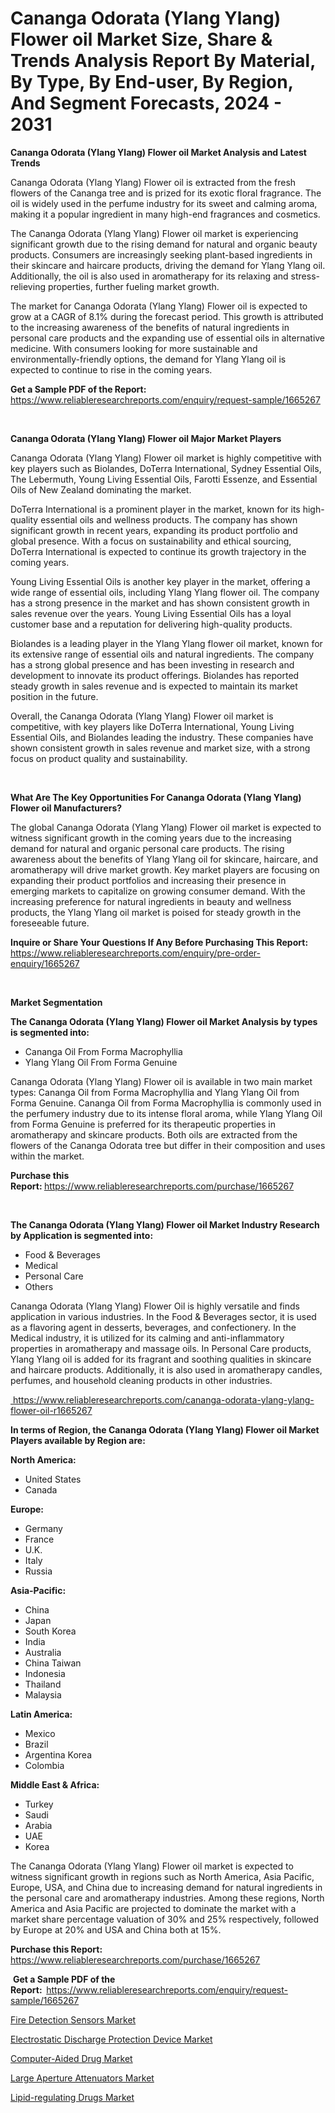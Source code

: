 <p><h1>Cananga Odorata (Ylang Ylang) Flower oil Market Size, Share & Trends Analysis Report By Material, By Type, By End-user, By Region, And Segment Forecasts, 2024 - 2031</h1></p><p><strong>Cananga Odorata (Ylang Ylang) Flower oil Market Analysis and Latest Trends</strong></p>
<p><p>Cananga Odorata (Ylang Ylang) Flower oil is extracted from the fresh flowers of the Cananga tree and is prized for its exotic floral fragrance. The oil is widely used in the perfume industry for its sweet and calming aroma, making it a popular ingredient in many high-end fragrances and cosmetics.</p><p>The Cananga Odorata (Ylang Ylang) Flower oil market is experiencing significant growth due to the rising demand for natural and organic beauty products. Consumers are increasingly seeking plant-based ingredients in their skincare and haircare products, driving the demand for Ylang Ylang oil. Additionally, the oil is also used in aromatherapy for its relaxing and stress-relieving properties, further fueling market growth.</p><p>The market for Cananga Odorata (Ylang Ylang) Flower oil is expected to grow at a CAGR of 8.1% during the forecast period. This growth is attributed to the increasing awareness of the benefits of natural ingredients in personal care products and the expanding use of essential oils in alternative medicine. With consumers looking for more sustainable and environmentally-friendly options, the demand for Ylang Ylang oil is expected to continue to rise in the coming years.</p></p>
<p><strong>Get a Sample PDF of the Report:&nbsp;</strong> <a href="https://www.reliableresearchreports.com/enquiry/request-sample/1665267">https://www.reliableresearchreports.com/enquiry/request-sample/1665267</a></p>
<p>&nbsp;</p>
<p><strong>Cananga Odorata (Ylang Ylang) Flower oil Major Market Players</strong></p>
<p><p>Cananga Odorata (Ylang Ylang) Flower oil market is highly competitive with key players such as Biolandes, DoTerra International, Sydney Essential Oils, The Lebermuth, Young Living Essential Oils, Farotti Essenze, and Essential Oils of New Zealand dominating the market.</p><p>DoTerra International is a prominent player in the market, known for its high-quality essential oils and wellness products. The company has shown significant growth in recent years, expanding its product portfolio and global presence. With a focus on sustainability and ethical sourcing, DoTerra International is expected to continue its growth trajectory in the coming years.</p><p>Young Living Essential Oils is another key player in the market, offering a wide range of essential oils, including Ylang Ylang flower oil. The company has a strong presence in the market and has shown consistent growth in sales revenue over the years. Young Living Essential Oils has a loyal customer base and a reputation for delivering high-quality products.</p><p>Biolandes is a leading player in the Ylang Ylang flower oil market, known for its extensive range of essential oils and natural ingredients. The company has a strong global presence and has been investing in research and development to innovate its product offerings. Biolandes has reported steady growth in sales revenue and is expected to maintain its market position in the future.</p><p>Overall, the Cananga Odorata (Ylang Ylang) Flower oil market is competitive, with key players like DoTerra International, Young Living Essential Oils, and Biolandes leading the industry. These companies have shown consistent growth in sales revenue and market size, with a strong focus on product quality and sustainability.</p></p>
<p>&nbsp;</p>
<p><strong>What Are The Key Opportunities For Cananga Odorata (Ylang Ylang) Flower oil Manufacturers?</strong></p>
<p><p>The global Cananga Odorata (Ylang Ylang) Flower oil market is expected to witness significant growth in the coming years due to the increasing demand for natural and organic personal care products. The rising awareness about the benefits of Ylang Ylang oil for skincare, haircare, and aromatherapy will drive market growth. Key market players are focusing on expanding their product portfolios and increasing their presence in emerging markets to capitalize on growing consumer demand. With the increasing preference for natural ingredients in beauty and wellness products, the Ylang Ylang oil market is poised for steady growth in the foreseeable future.</p></p>
<p><strong>Inquire or Share Your Questions If Any Before Purchasing This Report:</strong> <a href="https://www.reliableresearchreports.com/enquiry/pre-order-enquiry/1665267">https://www.reliableresearchreports.com/enquiry/pre-order-enquiry/1665267</a></p>
<p>&nbsp;</p>
<p><strong>Market Segmentation</strong></p>
<p><strong>The Cananga Odorata (Ylang Ylang) Flower oil Market Analysis by types is segmented into:</strong></p>
<p><ul><li>Cananga Oil From Forma Macrophyllia</li><li>Ylang Ylang Oil From Forma Genuine</li></ul></p>
<p><p>Cananga Odorata (Ylang Ylang) Flower oil is available in two main market types: Cananga Oil from Forma Macrophyllia and Ylang Ylang Oil from Forma Genuine. Cananga Oil from Forma Macrophyllia is commonly used in the perfumery industry due to its intense floral aroma, while Ylang Ylang Oil from Forma Genuine is preferred for its therapeutic properties in aromatherapy and skincare products. Both oils are extracted from the flowers of the Cananga Odorata tree but differ in their composition and uses within the market.</p></p>
<p><strong>Purchase this Report:&nbsp;</strong><a href="https://www.reliableresearchreports.com/purchase/1665267">https://www.reliableresearchreports.com/purchase/1665267</a></p>
<p>&nbsp;</p>
<p><strong>The Cananga Odorata (Ylang Ylang) Flower oil Market Industry Research by Application is segmented into:</strong></p>
<p><ul><li>Food & Beverages</li><li>Medical</li><li>Personal Care</li><li>Others</li></ul></p>
<p><p>Cananga Odorata (Ylang Ylang) Flower Oil is highly versatile and finds application in various industries. In the Food & Beverages sector, it is used as a flavoring agent in desserts, beverages, and confectionery. In the Medical industry, it is utilized for its calming and anti-inflammatory properties in aromatherapy and massage oils. In Personal Care products, Ylang Ylang oil is added for its fragrant and soothing qualities in skincare and haircare products. Additionally, it is also used in aromatherapy candles, perfumes, and household cleaning products in other industries.</p></p>
<p><a href="https://www.reliableresearchreports.com/cananga-odorata-ylang-ylang-flower-oil-r1665267">&nbsp;https://www.reliableresearchreports.com/cananga-odorata-ylang-ylang-flower-oil-r1665267</a></p>
<p><strong>In terms of Region, the Cananga Odorata (Ylang Ylang) Flower oil Market Players available by Region are:</strong></p>
<p>
    <p> <strong> North America: </strong>
        <ul>
            <li>United States</li>
            <li>Canada</li>
        </ul>
        </p> 
    <p> <strong> Europe: </strong>
        <ul>
            <li>Germany</li>
            <li>France</li>
            <li>U.K.</li>
            <li>Italy</li>
            <li>Russia</li>
        </ul>
        </p> 
    <p> <strong> Asia-Pacific: </strong>
        <ul>
            <li>China</li>
            <li>Japan</li>
            <li>South Korea</li>
            <li>India</li>
            <li>Australia</li>
            <li>China Taiwan</li>
            <li>Indonesia</li>
            <li>Thailand</li>
            <li>Malaysia</li>
        </ul>
        </p> 
    <p> <strong> Latin America: </strong>
        <ul>
            <li>Mexico</li>
            <li>Brazil</li>
            <li>Argentina Korea</li>
            <li>Colombia</li>
        </ul>
        </p> 
    <p> <strong> Middle East & Africa: </strong>
        <ul>
            <li>Turkey</li>
            <li>Saudi</li>
            <li>Arabia</li>
            <li>UAE</li>
            <li>Korea</li>
        </ul>
    </p>
    </p>
<p><p>The Cananga Odorata (Ylang Ylang) Flower oil market is expected to witness significant growth in regions such as North America, Asia Pacific, Europe, USA, and China due to increasing demand for natural ingredients in the personal care and aromatherapy industries. Among these regions, North America and Asia Pacific are projected to dominate the market with a market share percentage valuation of 30% and 25% respectively, followed by Europe at 20% and USA and China both at 15%.</p></p>
<p><strong>Purchase this Report: </strong><a href="https://www.reliableresearchreports.com/purchase/1665267">https://www.reliableresearchreports.com/purchase/1665267</a></p>
<p>&nbsp;<strong>Get a Sample PDF of the Report:&nbsp;&nbsp;</strong><a href="https://www.reliableresearchreports.com/enquiry/request-sample/1665267">https://www.reliableresearchreports.com/enquiry/request-sample/1665267</a></p>
<p><strong></strong></p>
<p><p><a href="https://www.linkedin.com/pulse/in-depth-analysis-global-fire-detection-sensors-market-scope-382je?trackingId=cvFtxY92TQG0sKya8lNmtA%3D%3D">Fire Detection Sensors Market</a></p><p><a href="https://www.linkedin.com/pulse/electrostatic-discharge-protection-device-market-global-3p0fe?trackingId=oNim6P%2BcTLGqkNs0SnzJ1A%3D%3D">Electrostatic Discharge Protection Device Market</a></p><p><a href="https://github.com/susanjprice2023/Market-Research-Report-List-2/blob/main/computer-aided-drug-market.md">Computer-Aided Drug Market</a></p><p><a href="https://www.linkedin.com/pulse/emerging-trends-large-aperture-attenuators-market-global-outlook-nid1e?trackingId=WP%2BxbPFzSPWzlq6ZzcsEqQ%3D%3D">Large Aperture Attenuators Market</a></p><p><a href="https://github.com/dmmanir420/Market-Research-Report-List-2/blob/main/lipid-regulating-drugs-market.md">Lipid-regulating Drugs Market</a></p></p>